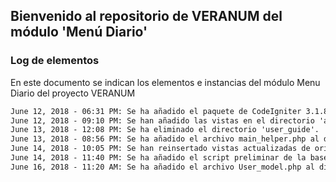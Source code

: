 ## Bienvenido al repositorio de VERANUM del módulo 'Menú Diario'



### Log de elementos

En este documento se indican los elementos e instancias del módulo Menu Diario del proyecto VERANUM

```markdown
June 12, 2018 - 06:31 PM: Se ha añadido el paquete de CodeIgniter 3.1.8.
June 12, 2018 - 09:10 PM: Se han añadido las vistas en el directorio 'application/views'.
June 13, 2018 - 12:08 PM: Se ha eliminado el directorio 'user_guide'.
June 13, 2018 - 08:56 PM: Se ha añadido el archivo main_helper.php al directorio 'application/helpers'.
June 14, 2018 - 10:05 PM: Se han reinsertado vistas actualizadas de origen externo.
June 14, 2018 - 11:40 PM: Se ha añadido el script preliminar de la base de datos.
June 16, 2018 - 11:20 AM: Se ha añadido el archivo User_model.php al directorio 'application/models'.
